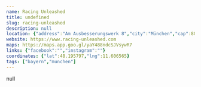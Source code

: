```yaml
---
name: Racing Unleashed
title: undefined
slug: racing-unleashed
description: null
location: {"address":"Am Ausbesserungswerk 8","city":"München","cap":80939}
website: https://www.racing-unleashed.com
maps: https://maps.app.goo.gl/yaY488ndcSJVsywR7
links: {"facebook":"","instagram":""}
coordinates: {"lat":48.195797,"lng":11.606565}
tags: ["bayern","munchen"]
---
```

null
